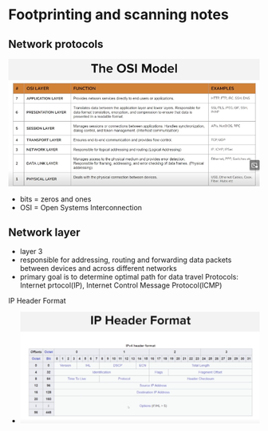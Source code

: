 # Footprinting and scanning notes

## Network protocols

![alt text](/assets/OSImodel.png)

- bits = zeros and ones
- OSI = Open Systems Interconnection

## Network layer

- layer 3
- responsible for addressing, routing and forwarding data packets between devices and across different networks
- primary goal is to determine optimal path for data travel
  Protocols: Internet prtocol(IP), Internet Control Message Protocol(ICMP)

IP Header Format

- ![alt text](/assets/IP_header_format.png)
